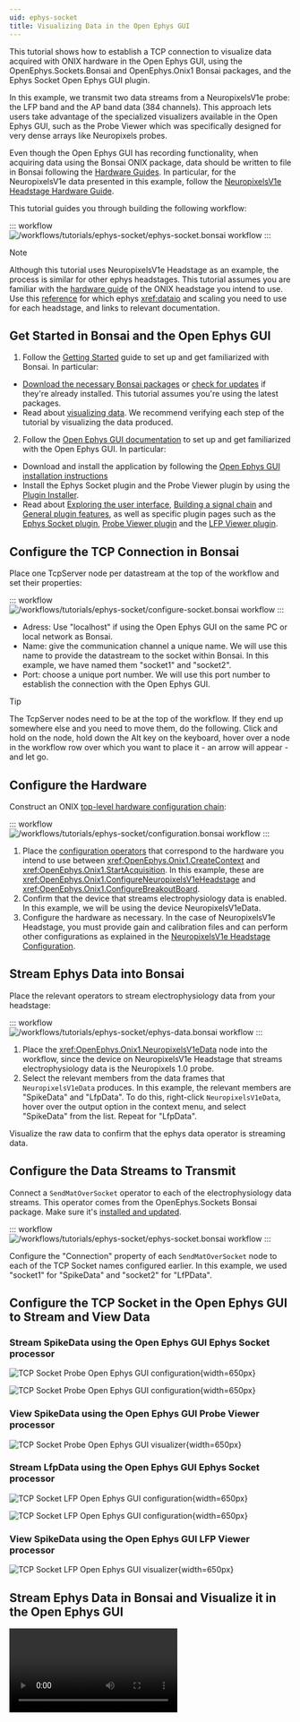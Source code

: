 ```yaml
---
uid: ephys-socket
title: Visualizing Data in the Open Ephys GUI
---
```


This tutorial shows how to establish a TCP connection to visualize data acquired with ONIX hardware in the Open Ephys GUI, using the OpenEphys.Sockets.Bonsai and OpenEphys.Onix1 Bonsai packages, and the Ephys Socket Open Ephys GUI plugin.

In this example, we transmit two data streams from a NeuropixelsV1e probe: the LFP band and the AP band data (384 channels). This approach lets users take advantage of the specialized visualizers available in the Open Ephys GUI, such as the Probe Viewer which was specifically designed for very dense arrays like Neuropixels probes.

Even though the Open Ephys GUI has recording functionality, when acquiring data using the Bonsai ONIX package, data should be written to file in Bonsai following the [Hardware Guides](xref:hardware). In particular, for the NeuropixelsV1e data presented in this example, follow the [NeuropixelsV1e Headstage Hardware Guide](xref:np1e).

This tutorial guides you through building the following workflow: 

::: workflow
![/workflows/tutorials/ephys-socket/ephys-socket.bonsai workflow](../../workflows/tutorials/ephys-socket/ephys-socket.bonsai)
:::

<!-- This method is generalizable to any continuous data stream in the correct matrix format -->

> [!NOTE]
> Although this tutorial uses NeuropixelsV1e Headstage as an example, the process is similar for other ephys headstages. This
> tutorial assumes you are familiar with the [hardware guide](xref:hardware) of the ONIX headstage you intend to use.
> Use this [reference](xref:reference) for which ephys <xref:dataio> and scaling you need to use for each headstage, and links to relevant
> documentation. 

## Get Started in Bonsai and the Open Ephys GUI

1. Follow the [Getting Started](xref:getting-started) guide to set up and get familiarized with Bonsai. In particular:

- [Download the necessary Bonsai packages](xref:install-configure-bonsai#install-packages-in-bonsai) or 
[check for updates](xref:install-configure-bonsai#update-packages-in-bonsai) if they're already installed. This tutorial assumes you're using the latest packages.
- Read about [visualizing data](xref:visualize-data). We recommend verifying each step of the tutorial by visualizing the data produced.

<!-- Do we list OpenEphys.Sockets.Bonsai or assume they'll download what is included in the "necessary Bonsai packages"? -->

2. Follow the [Open Ephys GUI documentation](xref:https://open-ephys.github.io/gui-docs/) to set up and get familiarized with the Open Ephys GUI. In particular:

- Download and install the application by following the [Open Ephys GUI installation instructions](xref:https://open-ephys.github.io/gui-docs/User-Manual/Installing-the-GUI.html)
- Install the Ephys Socket plugin and the Probe Viewer plugin by using the [Plugin Installer](xref:https://open-ephys.github.io/gui-docs/User-Manual/Plugins/index.html#plugin-installer).
- Read about [Exploring the user interface](https://open-ephys.github.io/gui-docs/User-Manual/Exploring-the-user-interface.html), [Building a signal chain](https://open-ephys.github.io/gui-docs/User-Manual/Building-a-signal-chain.html) and [General plugin features](https://open-ephys.github.io/gui-docs/User-Manual/Plugins/index.html#general-plugin-features), as well as specific plugin pages such as the [Ephys Socket plugin](https://open-ephys.github.io/gui-docs/User-Manual/Plugins/Ephys-Socket.html), [Probe Viewer plugin](https://open-ephys.github.io/gui-docs/User-Manual/Plugins/Probe-Viewer.html) and the [LFP Viewer plugin](https://open-ephys.github.io/gui-docs/User-Manual/Plugins/LFP-Viewer.html).


## Configure the TCP Connection in Bonsai

Place one TcpServer node per datastream at the top of the workflow and set their properties:

::: workflow
![/workflows/tutorials/ephys-socket/configure-socket.bonsai workflow](../../workflows/tutorials/ephys-socket/configure-socket.bonsai)
:::

- Adress: Use "localhost" if using the Open Ephys GUI on the same PC or local network as Bonsai.
- Name: give the communication channel a unique name. We will use this name to provide the datastream to the socket within Bonsai. In this example, we have named them "socket1" and "socket2".
- Port: choose a unique port number. We will use this port number to establish the connection with the Open Ephys GUI.

> [!TIP]
> The TcpServer nodes need to be at the top of the workflow. If they end up somewhere else and you need to move them, do the following. Click and hold on the node, hold down the Alt key on the keyboard, hover over a node in the workflow row over which you want to place it - an arrow will appear - and let go.  


## Configure the Hardware

Construct an ONIX [top-level hardware configuration chain](xref:initialize-onicontext): 

::: workflow
![/workflows/tutorials/ephys-socket/configuration.bonsai workflow](../../workflows/tutorials/ephys-socket/configuration.bonsai)
:::

1. Place the [configuration operators](xref:configure) that correspond to the hardware you intend to use between
<xref:OpenEphys.Onix1.CreateContext> and <xref:OpenEphys.Onix1.StartAcquisition>. In this example, these are <xref:OpenEphys.Onix1.ConfigureNeuropixelsV1eHeadstage> and <xref:OpenEphys.Onix1.ConfigureBreakoutBoard>.
1. Confirm that the device that streams electrophysiology data is enabled. In this example, we will be using the device NeuropixelsV1eData.
1. Configure the hardware as necessary. In the case of NeuropixelsV1e Headstage, you must provide gain and calibration files and can perform other configurations as explained in the [NeuropixelsV1e Headstage Configuration](xref:np1e_configuration).

## Stream Ephys Data into Bonsai

Place the relevant operators to stream electrophysiology data from your headstage:

::: workflow
![/workflows/tutorials/ephys-socket/ephys-data.bonsai workflow](../../workflows/tutorials/ephys-socket/ephys-data.bonsai)
:::

1. Place the <xref:OpenEphys.Onix1.NeuropixelsV1eData> node into the workflow, since the device on NeuropixelsV1e Headstage that streams electrophysiology data is the Neuropixels 1.0 probe.
1. Select the relevant members from the data frames that `NeuropixelsV1eData` produces. In this example, the relevant members are "SpikeData" and "LfpData". To do this, right-click `NeuropixelsV1eData`, hover over the output option in the context menu, and select "SpikeData" from the list. Repeat for "LfpData".

Visualize the raw data to confirm that the ephys data operator is streaming data. 

## Configure the Data Streams to Transmit

Connect a `SendMatOverSocket` operator to each of the electrophysiology data streams. This operator comes from the OpenEphys.Sockets Bonsai package. Make sure it's [installed and updated](xref:install-configure-bonsai).

<!-- I'm not sure how to link to the reference as was done with other nodes <xref:Bonsai.Dsp.SelectChannels> -->

::: workflow
![/workflows/tutorials/ephys-socket/ephys-socket.bonsai workflow](../../workflows/tutorials/ephys-socket/ephys-socket.bonsai)
:::

Configure the "Connection" property of each `SendMatOverSocket` node to each of the TCP Socket names configured earlier. In this example, we used "socket1" for "SpikeData" and "socket2" for "LfPData".


## Configure the TCP Socket in the Open Ephys GUI to Stream and View Data
### Stream SpikeData using the Open Ephys GUI Ephys Socket processor

![TCP Socket Probe Open Ephys GUI configuration](../../images/ephys-socket-tut/ephys_socket_gui_signalchain_connect_probe_viewer.png){width=650px}

![TCP Socket Probe Open Ephys GUI configuration](../../images/ephys-socket-tut/ephys_socket_gui_signalchain_working_probe_viewer.png){width=650px}

### View SpikeData using the Open Ephys GUI Probe Viewer processor

![TCP Socket Probe Open Ephys GUI visualizer](../../images/ephys-socket-tut/ephys_socket_probe_viewer_gui_window.png){width=650px}

### Stream LfpData using the Open Ephys GUI Ephys Socket processor

![TCP Socket LFP Open Ephys GUI configuration](../../images/ephys-socket-tut/ephys_socket_gui_signalchain_connect_lfp_viewer.png){width=650px}

![TCP Socket LFP Open Ephys GUI configuration](../../images/ephys-socket-tut/ephys_socket_gui_signalchain_working_lfp_viewer.png){width=650px}

### View SpikeData using the Open Ephys GUI LFP Viewer processor

![TCP Socket LFP Open Ephys GUI visualizer](../../images/ephys-socket-tut/ephys_socket_lfp_viewer_gui_window.png){width=650px}

## Stream Ephys Data in Bonsai and Visualize it in the Open Ephys GUI

<video controls>
  <source src="../../images/ephys-socket.mp4" type="video/mp4">
</video> 


<!-- add troubleshooting -->